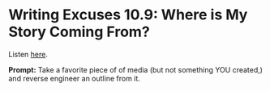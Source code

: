 # Writing Excuses 10.9: Where is My Story Coming From? 

Listen [here](http://www.writingexcuses.com/2015/03/01/writing-excuses-10-9-where-is-my-story-coming-from/). 

**Prompt:** Take a favorite piece of of media (but not something YOU created,) and reverse engineer an outline from it.